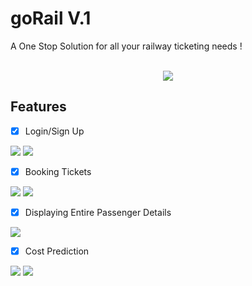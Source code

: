 # goRail V.1

A One Stop Solution for all your railway ticketing needs !

<div align="center">
<br>
<img src="https://user-images.githubusercontent.com/58564635/98533209-aef3de80-22a8-11eb-920b-a541cbcae2fa.png">
</div>

## Features

- [x]  Login/Sign Up
<img src="https://user-images.githubusercontent.com/58564635/98534140-08104200-22aa-11eb-8b7d-4adeccb60e7a.png">
<img src="https://user-images.githubusercontent.com/58564635/98534215-21b18980-22aa-11eb-8e67-03846bd9dd35.png">

- [x]  Booking Tickets
<img src="https://user-images.githubusercontent.com/58564635/98534297-4443a280-22aa-11eb-9153-7f14ae0c6113.png">
<img src="https://user-images.githubusercontent.com/58564635/98794258-d5dc1d00-242e-11eb-854e-9484060b3541.png">

- [x]  Displaying Entire Passenger Details
<img src="https://user-images.githubusercontent.com/58564635/98534487-94226980-22aa-11eb-99da-513b4e72d3b8.png">

- [x]  Cost Prediction
<img src="https://user-images.githubusercontent.com/58564635/98534743-ecf20200-22aa-11eb-942d-f670b1a182d1.png">
<img src="https://user-images.githubusercontent.com/58564635/98534793-04c98600-22ab-11eb-92d1-d62248f63c92.png">


